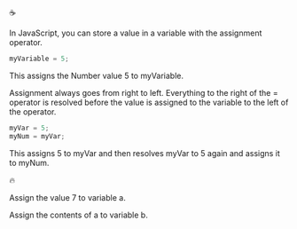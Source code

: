 :coffee:

In JavaScript, you can store a value in a variable with the assignment operator.
```javascript
myVariable = 5;
```
This assigns the Number value 5 to myVariable.

Assignment always goes from right to left. Everything to the right of the = operator is resolved before the value is assigned to the variable to the left of the operator.

```javascript
myVar = 5;
myNum = myVar;
```
This assigns 5 to myVar and then resolves myVar to 5 again and assigns it to myNum.

:fire:

Assign the value 7 to variable a.

Assign the contents of a to variable b.
